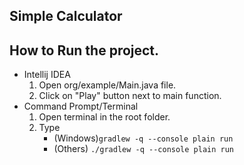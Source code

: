 ## Simple Calculator

## How to Run the project.

- Intellij IDEA
  1. Open org/example/Main.java file.
  2. Click on "Play" button next to main function. 
- Command Prompt/Terminal
  1. Open terminal in the root folder.
  2. Type 
     - (Windows)`gradlew -q --console plain run`
     - (Others) `./gradlew -q --console plain run`

